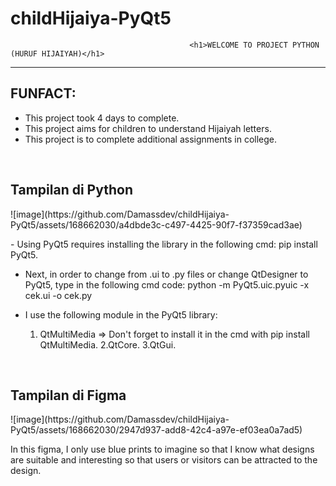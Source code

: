 # childHijaiya-PyQt5
                                            <h1>WELCOME TO PROJECT PYTHON (HURUF HIJAIYAH)</h1>
<hr />
<h2>FUNFACT:</h2>
<ul>
  <li>This project took 4 days to complete. </li>
  <li>This project aims for children to understand Hijaiyah letters.</li>
  <li>This project is to complete additional assignments in college.</li>
</ul>

<br/>
<h2>Tampilan di Python</h2>
![image](https://github.com/Damassdev/childHijaiya-PyQt5/assets/168662030/a4dbde3c-c497-4425-90f7-f37359cad3ae)
<p>
- Using PyQt5 requires installing the library in the following cmd:
 pip install PyQt5.

- Next, in order to change from .ui to .py files or change QtDesigner to PyQt5, type in the following cmd code:
  python -m PyQt5.uic.pyuic -x cek.ui -o cek.py

- I use the following module in the PyQt5 library:
  1. QtMultiMedia => Don't forget to install it in the cmd with pip install QtMultiMedia.
  2.QtCore.
  3.QtGui.
</p>
<br/>
<h2>Tampilan di Figma</h2>
![image](https://github.com/Damassdev/childHijaiya-PyQt5/assets/168662030/2947d937-add8-42c4-a97e-ef03ea0a7ad5)
<p>In this figma, I only use blue prints to imagine so that I know what designs are suitable and interesting so that users or visitors can be attracted to the design.</p>


